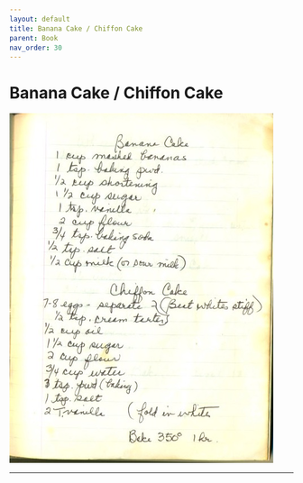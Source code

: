 ```yaml
---
layout: default
title: Banana Cake / Chiffon Cake
parent: Book
nav_order: 30
---
```


# Banana Cake / Chiffon Cake
![Banana Cake / Chiffon Cake](/recipe-images/pages/page-30.jpg)

---

